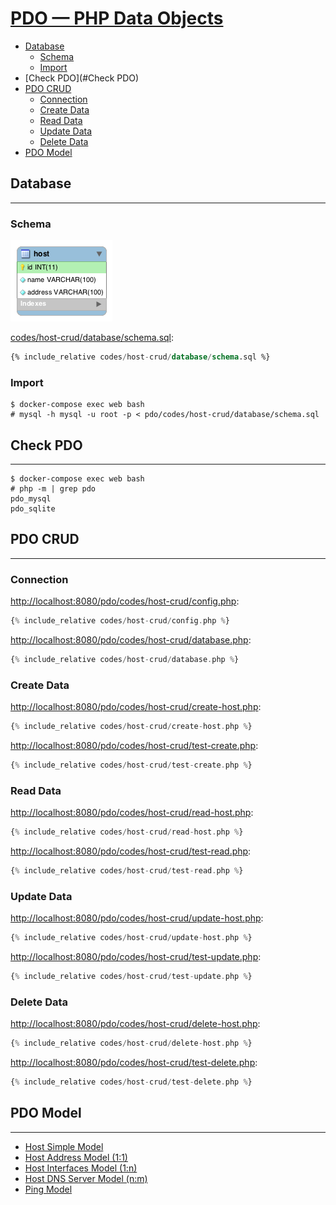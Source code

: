 # [PDO — PHP Data Objects](http://php.net/manual/en/book.pdo.php)

- [Database](#database)
  - [Schema](#schema)
  - [Import](#import)
- [Check PDO](#Check PDO)
- [PDO CRUD](#pdo-crud)
  - [Connection](#Connection)
  - [Create Data](#create-data)
  - [Read Data](#read-data)
  - [Update Data](#update-data)
  - [Delete Data](#delete-data)
- [PDO Model](#pdo-model)

## Database

---

### Schema

![](codes/host-crud/assets/schema.png)

[codes/host-crud/database/schema.sql](codes/host-crud/database/schema.sql):

```sql
{% include_relative codes/host-crud/database/schema.sql %}
```

### Import

```
$ docker-compose exec web bash
# mysql -h mysql -u root -p < pdo/codes/host-crud/database/schema.sql
```

## Check PDO

---

```
$ docker-compose exec web bash
# php -m | grep pdo
pdo_mysql
pdo_sqlite
```

## PDO CRUD

---

### Connection

[http://localhost:8080/pdo/codes/host-crud/config.php](http://localhost:8080/pdo/codes/host-crud/config.php):

```php
{% include_relative codes/host-crud/config.php %}
```

[http://localhost:8080/pdo/codes/host-crud/database.php](http://localhost:8080/pdo/codes/host-crud/database.php):

```php
{% include_relative codes/host-crud/database.php %}
```

### Create Data

[http://localhost:8080/pdo/codes/host-crud/create-host.php](http://localhost:8080/pdo/codes/host-crud/create-host.php):

```php
{% include_relative codes/host-crud/create-host.php %}
```

[http://localhost:8080/pdo/codes/host-crud/test-create.php](http://localhost:8080/pdo/codes/host-crud/test-create.php):

```php
{% include_relative codes/host-crud/test-create.php %}
```

### Read Data

[http://localhost:8080/pdo/codes/host-crud/read-host.php](http://localhost:8080/pdo/codes/host-crud/read-host.php):

```php
{% include_relative codes/host-crud/read-host.php %}
```

[http://localhost:8080/pdo/codes/host-crud/test-read.php](http://localhost:8080/pdo/codes/host-crud/test-read.php):

```php
{% include_relative codes/host-crud/test-read.php %}
```

### Update Data

[http://localhost:8080/pdo/codes/host-crud/update-host.php](http://localhost:8080/pdo/codes/host-crud/update-host.php):

```php
{% include_relative codes/host-crud/update-host.php %}
```

[http://localhost:8080/pdo/codes/host-crud/test-update.php](http://localhost:8080/pdo/codes/host-crud/test-update.php):

```php
{% include_relative codes/host-crud/test-update.php %}
```

### Delete Data

[http://localhost:8080/pdo/codes/host-crud/delete-host.php](http://localhost:8080/pdo/codes/host-crud/delete-host.php):

```php
{% include_relative codes/host-crud/delete-host.php %}
```

[http://localhost:8080/pdo/codes/host-crud/test-delete.php](http://localhost:8080/pdo/codes/host-crud/test-delete.php):

```php
{% include_relative codes/host-crud/test-delete.php %}
```

## PDO Model

---

- [Host Simple Model](codes/host-simple/)
- [Host Address Model (1:1)](codes/host-address/)
- [Host Interfaces Model (1:n)](codes/host-interface/)
- [Host DNS Server Model (n:m)](codes/host-dns/)
- [Ping Model](codes/ping/)
